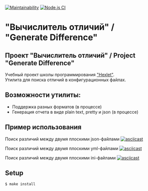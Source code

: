 [![Maintainability](https://api.codeclimate.com/v1/badges/8a394bc756dc729b6f90/maintainability)](https://codeclimate.com/github/khloptsevps/gendiff-hr/maintainability) [![Node.js CI](https://github.com/khloptsevps/gendiff-hr/workflows/Node.js%20CI/badge.svg?branch=master&event=push)](https://github.com/khloptsevps/gendiff-hr/actions)

# "Вычислитель отличий" / "Generate Difference" 

## Проект "Вычислитель отличий" / Project "Generate Difference"
Учебный проект школы программирования ["Hexlet"](https://ru.hexlet.io/?ref=252944).  
Утилита для поиска отличий в конфигурационных файлах.

## Возможности утилиты:

* Поддержка разных форматов (в процессе)
* Генерация отчета в виде plain text, pretty и json (в процессе)

## Пример использования
Поиск различий между двумя плоскими json-файлами
[![asciicast](https://asciinema.org/a/NHwHUlBfftyllEDvQb6tHfaDa.svg)](https://asciinema.org/a/NHwHUlBfftyllEDvQb6tHfaDa)

Поиск различий между двумя плоскими yml-файлами
[![asciicast](https://asciinema.org/a/8qOwcfnvpa4midyK6eT3uiGl8.svg)](https://asciinema.org/a/8qOwcfnvpa4midyK6eT3uiGl8)

Поиск различий между двумя плоскими ini-файлами
[![asciicast](https://asciinema.org/a/1ajzV1ZgcT1LhZMQoYIzMKmUl.svg)](https://asciinema.org/a/1ajzV1ZgcT1LhZMQoYIzMKmUl)

## Setup

```sh
$ make install
```